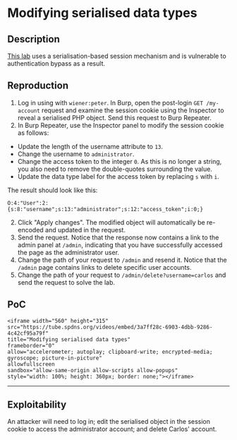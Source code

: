 # Modifying serialised data types

## Description

[This lab](https://portswigger.net/web-security/deserialization/exploiting/lab-deserialization-modifying-serialized-data-types) uses a serialisation-based session mechanism and is vulnerable to authentication bypass as a result. 

## Reproduction

1. Log in using with `wiener:peter`. In Burp, open the post-login `GET /my-account` request and examine the session cookie using the Inspector to reveal a serialised PHP object. Send this request to Burp Repeater.
2. In Burp Repeater, use the Inspector panel to modify the session cookie as follows:
* Update the length of the username attribute to `13`.
* Change the username to `administrator`.
* Change the access token to the integer `0`. As this is no longer a string, you also need to remove the double-quotes surrounding the value.
* Update the data type label for the access token by replacing `s` with `i`.

The result should look like this:

```text
O:4:"User":2:{s:8:"username";s:13:"administrator";s:12:"access_token";i:0;}
```
    
2. Click "Apply changes". The modified object will automatically be re-encoded and updated in the request.
3. Send the request. Notice that the response now contains a link to the admin panel at `/admin`, indicating that you have successfully accessed the page as the administrator user.
4. Change the path of your request to `/admin` and resend it. Notice that the `/admin` page contains links to delete specific user accounts.
5. Change the path of your request to `/admin/delete?username=carlos` and send the request to solve the lab.

## PoC

```{raw} html
<iframe width="560" height="315"
src="https://tube.spdns.org/videos/embed/3a7ff28c-6903-4dbb-9286-4c42cf95a79f"
title="Modifying serialised data types"
frameborder="0"
allow="accelerometer; autoplay; clipboard-write; encrypted-media; gyroscope; picture-in-picture"
allowfullscreen
sandbox="allow-same-origin allow-scripts allow-popups"
style="width: 100%; height: 360px; border: none;"></iframe>
```

----

## Exploitability

An attacker will need to log in; edit the serialised object in the session cookie to access the administrator account; and delete Carlos' account. 
